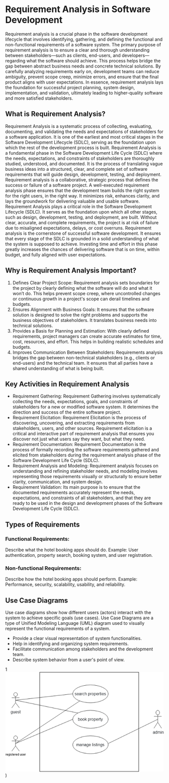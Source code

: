 # Requirement Analysis in Software Development
Requirement analysis is a crucial phase in the software development lifecycle that involves identifying, gathering, and defining the functional and non-functional requirements of a software system. The primary purpose of requirement analysis is to ensure a clear and thorough understanding between stakeholders—such as clients, end-users, and developers—regarding what the software should achieve.
This process helps bridge the gap between abstract business needs and concrete technical solutions. By carefully analyzing requirements early on, development teams can reduce ambiguity, prevent scope creep, minimize errors, and ensure that the final product aligns with user expectations. In essence, requirement analysis lays the foundation for successful project planning, system design, implementation, and validation, ultimately leading to higher-quality software and more satisfied stakeholders.
## What is Requirement Analysis?
Requirement Analysis is a systematic process of collecting, evaluating, documenting, and validating the needs and expectations of stakeholders for a software application. It is one of the earliest and most critical stages in the Software Development Lifecycle (SDLC), serving as the foundation upon which the rest of the development process is built.
Requirement Analysis is a fundamental phase in the Software Development Life Cycle (SDLC) where the needs, expectations, and constraints of stakeholders are thoroughly studied, understood, and documented. It is the process of translating vague business ideas into a structured, clear, and complete set of software requirements that will guide design, development, testing, and deployment.
Requirement analysis is a collaborative, strategic process that defines the success or failure of a software project. A well-executed requirement analysis phase ensures that the development team builds the right system for the right users, in the right way. It minimizes risk, enhances clarity, and lays the groundwork for delivering valuable and usable software.
Requirement Analysis plays a critical role in the Software Development Lifecycle (SDLC). It serves as the foundation upon which all other stages, such as design, development, testing, and deployment, are built. Without clear, accurate, and complete requirements, the project is at risk of failure due to misaligned expectations, delays, or cost overruns.
Requirement analysis is the cornerstone of successful software development. It ensures that every stage of the SDLC is grounded in a solid understanding of what the system is supposed to achieve. Investing time and effort in this phase greatly increases the chances of delivering software that is on time, within budget, and fully aligned with user expectations.
## Why is Requirement Analysis Important?
1. Defines Clear Project Scope: Requirement analysis sets boundaries for the project by clearly defining what the software will do and what it won’t do. This helps prevent scope creep, where uncontrolled changes or continuous growth in a project's scope can derail timelines and budgets.
2. Ensures Alignment with Business Goals: It ensures that the software solution is designed to solve the right problems and supports the business objectives of stakeholders. It translates business needs into technical solutions.
3. Provides a Basis for Planning and Estimation: With clearly defined requirements, project managers can create accurate estimates for time, cost, resources, and effort. This helps in building realistic schedules and budgets.
4. Improves Communication Between Stakeholders: Requirements analysis bridges the gap between non-technical stakeholders (e.g., clients or end-users) and the technical team. It ensures that all parties have a shared understanding of what is being built.
## Key Activities in Requirement Analysis
- Requirement Gathering: Requirement Gathering involves systematically collecting the needs, expectations, goals, and constraints of stakeholders for a new or modified software system. It determines the direction and success of the entire software project.
- Requirement Elicitation: Requirement Elicitation is the process of discovering, uncovering, and extracting requirements from stakeholders, users, and other sources. Requirement elicitation is a critical and interactive part of requirement analysis that ensures you discover not just what users say they want, but what they need.
- Requirement Documentation: Requirement Documentation is the process of formally recording the software requirements gathered and elicited from stakeholders during the requirement analysis phase of the Software Development Life Cycle (SDLC). 
- Requirement Analysis and Modeling: Requirement analysis focuses on understanding and refining stakeholder needs, and modeling involves representing those requirements visually or structurally to ensure better clarity, communication, and system design.
- Requirement Validation: Its main purpose is to ensure that the documented requirements accurately represent the needs, expectations, and constraints of all stakeholders, and that they are ready to be used in the design and development phases of the Software Development Life Cycle (SDLC).
## Types of Requirements
### Functional Requirements: 
Describe what the hotel booking apps should do.
Example: User authentication, property search, booking system, and user registration.
### Non-functional Requirements: 
Describe how the hotel booking apps should perform.
Example: Performance, security, scalability, usability, and reliability.
## Use Case Diagrams
Use case diagrams show how different users (actors) interact with the system to achieve specific goals (use cases).
Use Case Diagrams are a type of Unified Modeling Language (UML) diagram used to visually represent the functional requirements of a system. 
- Provide a clear visual representation of system functionalities.
- Help in identifying and organizing system requirements.
- Facilitate communication among stakeholders and the development team.
- Describe system behavior from a user's point of view.

1 ![Use case diagram for the booking system](https://github.com/Jonah-coder36/requirement-analysis/blob/15c3e166af69b28ff4b82786c857aac7c604abcc/alx-booking-uc.png))

